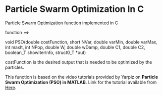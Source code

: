 # Particle Swarm Optimization In C
Particle Swarm Optimization function implemented in C

function ==>

void PSO(double costFunction, short NVar, double varMin, double varMax, int
         maxIt, int NPop, double W, double wDamp, double C1, double C2,
         boolean_T showIterInfo, struct0_T *out)
         
costFunction is the desired output that is needed to be optimized by the particles.

This function is based on the video tutorials provided by Yarpiz on **Particle Swarm Optimization (PSO) in MATLAB**. Link for the tutorial available from [Here](http://yarpiz.com/440/ytea101-particle-swarm-optimization-pso-in-matlab-video-tutorial).
